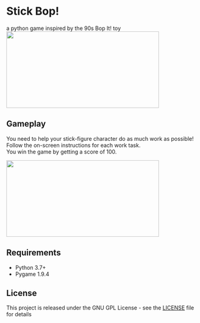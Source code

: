# Stick Bop!
a python game inspired by the 90s Bop It! toy
<img src="https://i.imgur.com/4sOPEkE.png" width="400" height="200">

## Gameplay
You need to help your stick-figure character do as much work as possible!  
Follow the on-screen instructions for each work task.  
You win the game by getting a score of 100.

<img src="https://i.imgur.com/MwisTc8.mp4" width="400" height="200">

## Requirements
* Python 3.7+
* Pygame 1.9.4

## License
This project is released under the GNU GPL License - see the [LICENSE](LICENSE) file for details